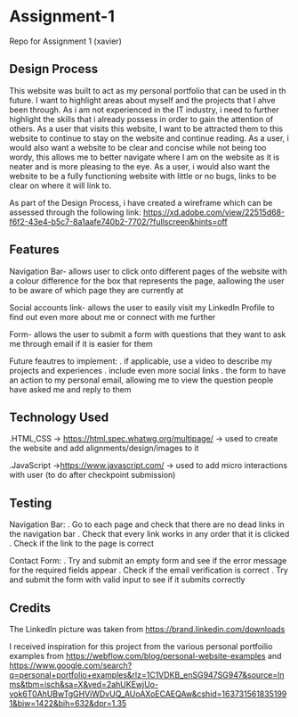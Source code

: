 # Assignment-1
Repo for Assignment 1 (xavier) 

Design Process
--------------
This website was built to act as my personal portfolio that can be used in th future. I want to highlight areas about myself and the projects that I ahve been through.
As i am not experienced in the IT industry, i need to further highlight the skills that i already possess in order to gain the attention of others.
As a user that visits this website, I want to be attracted them to this website to continue to stay on the website and continue reading. 
As a user, i would also want a website to be clear and concise while not being too wordy, this allows me to better navigate where I am on the website as it is neater and is more pleasing to the eye. 
As a user, i would also want the website to be a fully functioning website with little or no bugs, links to be clear on where it will link to.

As part of the Design Process, i have created a wireframe which can be assessed through the following link:
https://xd.adobe.com/view/22515d68-f6f2-43e4-b5c7-8a1aafe740b2-7702/?fullscreen&hints=off

Features
--------
Navigation Bar- allows user to click onto different pages of the website with a colour difference for the box that represents the page, aallowing the user to be aware of which page they are currently at

Social accounts link- allows the user to easily visit my LinkedIn Profile to find out even more about me or connect with me further

Form- allows the user to submit a form with questions that they want to ask me through email if it is easier for them

Future feautres to implement:
. if applicable, use a video to describe my projects and experiences
. include even more social links
. the form to have an action to my personal email, allowing me to view the question people have asked me and reply to them

Technology Used
---------------
.HTML,CSS
-> https://html.spec.whatwg.org/multipage/
-> used to create the website and add alignments/design/images to it

.JavaScript
->https://www.javascript.com/
-> used to add micro interactions with user (to do after checkpoint submission)

Testing
-------
Navigation Bar:
. Go to each page and check that there are no dead links in the navigation bar
. Check that every link works in any order that it is clicked
. Check if the link to the page is correct

Contact Form:
. Try and submit an empty form and see if the error message for the required fields appear
. Check if the email verification is correct
. Try and submit the form with valid input to see if it submits correctly

Credits
------- 
The LinkedIn picture was taken from https://brand.linkedin.com/downloads

I received inspiration for this project from the various personal portfoilio examples from https://webflow.com/blog/personal-website-examples and https://www.google.com/search?q=personal+portfolio+examples&rlz=1C1VDKB_enSG947SG947&source=lnms&tbm=isch&sa=X&ved=2ahUKEwjUo-vok6T0AhUBwTgGHViWDvUQ_AUoAXoECAEQAw&cshid=1637315618351991&biw=1422&bih=632&dpr=1.35